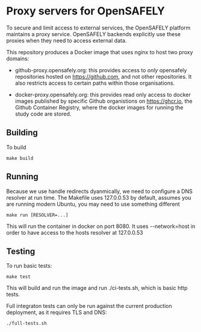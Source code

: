 # Proxy servers for OpenSAFELY

To secure and limit access to external services, the OpenSAFELY platform
maintains a proxy service. OpenSAFELY backends explicitly use these proxies
when they need to access external data.

This repository produces a Docker image that uses nginx to host two proxy
domains:
 
 * github-proxy.opensafely.org: this provides access to *only* opensafely
   repositories hosted on https://github.com, and not other repositories. It
   also restricts access to certain paths within those organisations.

 * docker-proxy.opensafely.org: this provides read only access to docker images
   published by specific Github organistions on https://ghcr.io, the Github
   Container Registry, where the docker images for running the study code are
   stored.


## Building
 
To build

    make build

## Running

Because we use handle redirects dyanmically, we need to configure a DNS
resolver at run time. The Makefile uses 127.0.0.53 by default, assumes you are
running modern Ubuntu, you may need to use something different

    make run [RESOLVER=...]

This will run the container in docker on port 8080. It uses --network=host in
order to have access to the hosts resolver at 127.0.0.53

## Testing 

To run basic tests:

    make test

This will build and run the image and run ./ci-tests.sh, which is basic http
tests.

Full integraton tests can only be run against the current production
deployment, as it requires TLS and DNS:

    ./full-tests.sh

